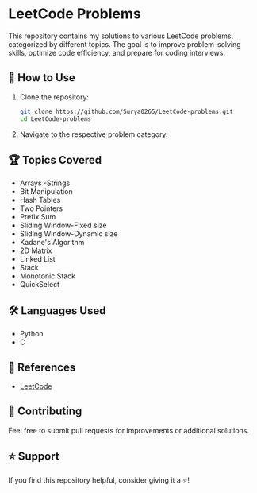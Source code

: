 # LeetCode Problems

This repository contains my solutions to various LeetCode problems, categorized by different topics. The goal is to improve problem-solving skills, optimize code efficiency, and prepare for coding interviews.

## 🚀 How to Use
1. Clone the repository:
   ```bash
   git clone https://github.com/Surya0265/LeetCode-problems.git
   cd LeetCode-problems
   ```
2. Navigate to the respective problem category.


## 🏆 Topics Covered
- Arrays
-Strings 
- Bit Manipulation
- Hash Tables
- Two Pointers
- Prefix Sum
- Sliding Window-Fixed size
- Sliding Window-Dynamic size
- Kadane's Algorithm
- 2D Matrix
- Linked List
- Stack
- Monotonic Stack
- QuickSelect
  
  

## 🛠 Languages Used
- Python 
- C
  

## 📖 References
- [LeetCode](https://leetcode.com/)


## 🤝 Contributing
Feel free to submit pull requests for improvements or additional solutions.

## ⭐ Support
If you find this repository helpful, consider giving it a ⭐!

